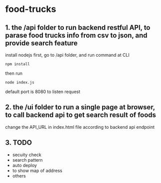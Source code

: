 # food-trucks

## 1. the /api folder to run backend restful API, to parase food trucks info from csv to json, and provide search feature
install nodejs first, go to /api folder, and run command at CLI

```npm install```

then run

```node index.js```

default port is 8080 to listen request


## 2. the /ui folder to run a single page at browser, to call backend api to get search result of foods
change the API_URL in index.html file according to backend api endpoint 


## 3. TODO
- secuity check
- search pattern
- auto deploy
- to show map of address
- others



